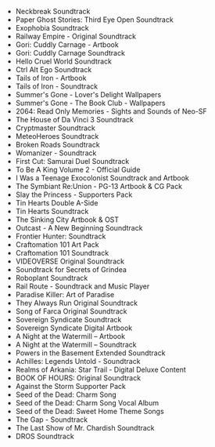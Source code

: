 - Neckbreak Soundtrack
- Paper Ghost Stories: Third Eye Open Soundtrack
- Exophobia Soundtrack
- Railway Empire - Original Soundtrack
- Gori: Cuddly Carnage - Artbook
- Gori: Cuddly Carnage Soundtrack
- Hello Cruel World Soundtrack
- Ctrl Alt Ego Soundtrack
- Tails of Iron - Artbook
- Tails of Iron - Soundtrack
- Summer's Gone - Lover's Delight Wallpapers
- Summer's Gone - The Book Club - Wallpapers
- 2064: Read Only Memories - Sights and Sounds of Neo-SF
- The House of Da Vinci 3 Soundtrack
- Cryptmaster Soundtrack
- MeteoHeroes Soundtrack
- Broken Roads Soundtrack
- Womanizer - Soundtrack
- First Cut: Samurai Duel Soundtrack
- To Be A King Volume 2 - Official Guide
- I Was a Teenage Exocolonist Soundtrack and Artbook
- The Symbiant Re:Union - PG-13 Artbook & CG Pack
- Slay the Princess - Supporters Pack
- Tin Hearts Double A-Side 
- Tin Hearts Soundtrack 
- The Sinking City Artbook & OST 
- Outcast - A New Beginning Soundtrack
- Frontier Hunter: Soundtrack
- Craftomation 101 Art Pack
- Craftomation 101 Soundtrack
- VIDEOVERSE Original Soundtrack
- Soundtrack for Secrets of Grindea
- Roboplant Soundtrack
- Rail Route - Soundtrack and Music Player 
- Paradise Killer: Art of Paradise
- They Always Run Original Soundtrack
- Song of Farca Original Soundtrack
- Sovereign Syndicate Soundtrack 
- Sovereign Syndicate Digital Artbook 
- A Night at the Watermill – Artbook 
- A Night at the Watermill – Soundtrack 
- Powers in the Basement Extended Soundtrack
- Achilles: Legends Untold - Soundtrack 
- Realms of Arkania: Star Trail - Digital Deluxe Content 
- BOOK OF HOURS: Original Soundtrack 
- Against the Storm Supporter Pack 
- Seed of the Dead: Charm Song
- Seed of the Dead: Charm Song Vocal Album
- Seed of the Dead: Sweet Home Theme Songs
- The Gap - Soundtrack 
- The Last Show of Mr. Chardish Soundtrack
- DROS Soundtrack 
